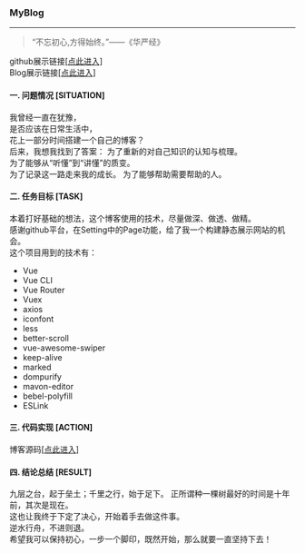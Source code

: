 ### MyBlog  
---
> “不忘初心,方得始终。”——《华严经》

github展示链接[[点此进入]](https://github.com/gengjian1203)  
Blog展示链接[[点此进入]](https://gengjian1203.github.io/MyBlog/dist/#/)  

#### 一. 问题情况 [SITUATION]  
我曾经一直在犹豫，  
是否应该在日常生活中，  
花上一部分时间搭建一个自己的博客？  
后来，我想我找到了答案：
为了重新的对自己知识的认知与梳理。  
为了能够从“听懂”到“讲懂”的质变。  
为了记录这一路走来我的成长。
为了能够帮助需要帮助的人。

#### 二. 任务目标 [TASK]  
本着打好基础的想法，这个博客使用的技术，尽量做深、做透、做精。  
感谢github平台，在Setting中的Page功能，给了我一个构建静态展示网站的机会。  
这个项目用到的技术有：  
* Vue  
* Vue CLI  
* Vue Router  
* Vuex  
* axios  
* iconfont  
* less
* better-scroll  
* vue-awesome-swiper  
* keep-alive   
* marked  
* dompurify  
* mavon-editor  
* bebel-polyfill  
* ESLink  

#### 三. 代码实现 [ACTION]  
博客源码[[点此进入]](https://github.com/gengjian1203/MyBlog)

#### 四. 结论总结 [RESULT]  
九层之台，起于垒土；千里之行，始于足下。
正所谓种一棵树最好的时间是十年前，其次是现在。  
这也让我终于下定了决心，开始着手去做这件事。  
逆水行舟，不进则退。  
希望我可以保持初心，一步一个脚印，既然开始，那么就要一直坚持下去！  
